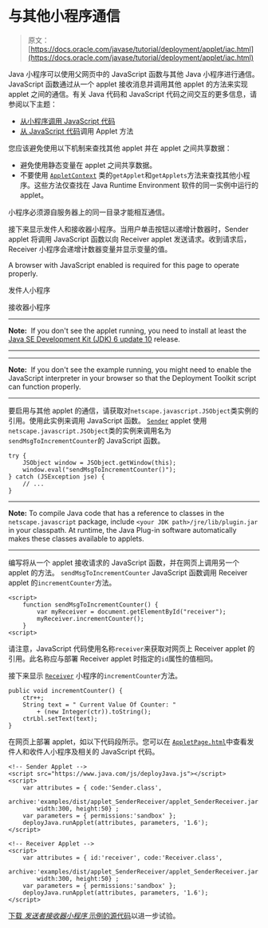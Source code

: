 # 与其他小程序通信

> 原文： [https://docs.oracle.com/javase/tutorial/deployment/applet/iac.html](https://docs.oracle.com/javase/tutorial/deployment/applet/iac.html)

Java 小程序可以使用父网页中的 JavaScript 函数与其他 Java 小程序进行通信。 JavaScript 函数通过从一个 applet 接收消息并调用其他 applet 的方法来实现 applet 之间的通信。有关 Java 代码和 JavaScript 代码之间交互的更多信息，请参阅以下主题：

*   [从小程序调用 JavaScript 代码](../applet/invokingJavaScriptFromApplet.html)
*   [从 JavaScript 代码](../applet/invokingAppletMethodsFromJavaScript.html)调用 Applet 方法

您应该避免使用以下机制来查找其他 applet 并在 applet 之间共享数据：

*   避免使用静态变量在 applet 之间共享数据。
*   不要使用 [`AppletContext`](https://docs.oracle.com/javase/8/docs/api/java/applet/AppletContext.html) 类的`getApplet`和`getApplets`方法来查找其他小程序。这些方法仅查找在 Java Runtime Environment 软件的同一实例中运行的 applet。

小程序必须源自服务器上的同一目录才能相互通信。

接下来显示发件人和接收器小程序。当用户单击按钮以递增计数器时，Sender applet 将调用 JavaScript 函数以向 Receiver applet 发送请求。收到请求后，Receiver 小程序会递增计数器变量并显示变量的值。

<noscript>A browser with JavaScript enabled is required for this page to operate properly.</noscript>

发件人小程序

接收器小程序

* * *

**Note:**  If you don't see the applet running, you need to install at least the [Java SE Development Kit (JDK) 6 update 10](http://www.oracle.com/technetwork/java/javase/downloads/index.html) release.

* * *

* * *

**Note:**  If you don't see the example running, you might need to enable the JavaScript interpreter in your browser so that the Deployment Toolkit script can function properly.

* * *

要启用与其他 applet 的通信，请获取对`netscape.javascript.JSObject`类实例的引用。使用此实例来调用 JavaScript 函数。 [`Sender`](examples/applet_SenderReceiver/src/Sender.java) applet 使用`netscape.javascript.JSObject`类的实例来调用名为`sendMsgToIncrementCounter`的 JavaScript 函数。

```
try {
    JSObject window = JSObject.getWindow(this);
    window.eval("sendMsgToIncrementCounter()");
} catch (JSException jse) {
    // ...
}

```

* * *

**Note:** To compile Java code that has a reference to classes in the `netscape.javascript` package, include `<your JDK path>/jre/lib/plugin.jar` in your classpath. At runtime, the Java Plug-in software automatically makes these classes available to applets.

* * *

编写将从一个 applet 接收请求的 JavaScript 函数，并在网页上调用另一个 applet 的方法。 `sendMsgToIncrementCounter` JavaScript 函数调用 Receiver applet 的`incrementCounter`方法。

```
<script>
    function sendMsgToIncrementCounter() {
        var myReceiver = document.getElementById("receiver");
        myReceiver.incrementCounter();
    } 
<script>

```

请注意，JavaScript 代码使用名称`receiver`来获取对网页上 Receiver applet 的引用。此名称应与部署 Receiver applet 时指定的`id`属性的值相同。

接下来显示 [`Receiver`](examples/applet_SenderReceiver/src/Receiver.java) 小程序的`incrementCounter`方法。

```
public void incrementCounter() {
    ctr++;
    String text = " Current Value Of Counter: "
        + (new Integer(ctr)).toString();
    ctrLbl.setText(text);
}

```

在网页上部署 applet，如以下代码段所示。您可以在 [``AppletPage.html``](examples/dist/applet_SenderReceiver/AppletPage.html)中查看发件人和收件人小程序及相关的 JavaScript 代码。

```
<!-- Sender Applet -->
<script src="https://www.java.com/js/deployJava.js"></script>
<script> 
    var attributes = { code:'Sender.class',
        archive:'examples/dist/applet_SenderReceiver/applet_SenderReceiver.jar',
        width:300, height:50} ;
    var parameters = { permissions:'sandbox' };
    deployJava.runApplet(attributes, parameters, '1.6');
</script>

<!-- Receiver Applet -->
<script> 
    var attributes = { id:'receiver', code:'Receiver.class',
        archive:'examples/dist/applet_SenderReceiver/applet_SenderReceiver.jar',
        width:300, height:50} ;
    var parameters = { permissions:'sandbox' };
    deployJava.runApplet(attributes, parameters, '1.6');
</script>

```

[下载 _发送者接收器小程序_ 示例的源代码](examplesIndex.html#SenderReceiver)以进一步试验。